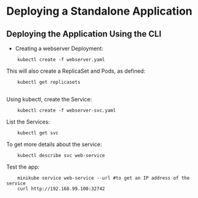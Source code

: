 Deploying a Standalone Application
==================================

Deploying the Application Using the CLI
---------------------------------------

-	Creating a webserver Deployment:

```
    kubectl create -f webserver.yaml
```

This will also create a ReplicaSet and Pods, as defined:

```
    kubectl get replicasets
```

##

Using kubectl, create the Service:

```
    kubectl create -f webserver-svc.yaml
```

List the Services:

```
    kubectl get svc
```

To get more details about the service:

```
    kubectl describe svc web-service
```

Test the app:

```
    minikube service web-service --url #to get an IP address of the service
    curl http://192.168.99.100:32742
```

